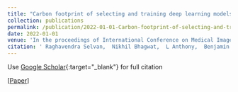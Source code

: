 ```yaml
---
title: "Carbon footprint of selecting and training deep learning models for medical image analysis"
collection: publications
permalink: /publication/2022-01-01-Carbon-footprint-of-selecting-and-training-deep-learning-models-for-medical-image-analysis
date: 2022-01-01
venue: 'In the proceedings of International Conference on Medical Image Computing and Computer-Assisted Intervention -- MICCAI 2022'
citation: ' Raghavendra Selvan,  Nikhil Bhagwat,  L Anthony,  Benjamin Kanding,  Erik Dam, &quot;Carbon footprint of selecting and training deep learning models for medical image analysis.&quot; In the proceedings of International Conference on Medical Image Computing and Computer-Assisted Intervention -- MICCAI 2022, 2022.'
---
```

Use [Google Scholar](https://scholar.google.com/scholar?q=Carbon+footprint+of+selecting+and+training+deep+learning+models+for+medical+image+analysis){:target="_blank"} for full citation

[[Paper](https://arxiv.org/abs/2203.02202)]